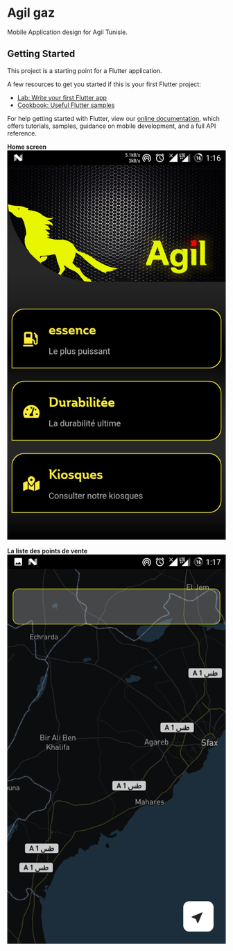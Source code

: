 # Agil gaz

Mobile Application design for Agil Tunisie.

## Getting Started

This project is a starting point for a Flutter application.

A few resources to get you started if this is your first Flutter project:

- [Lab: Write your first Flutter app](https://flutter.io/docs/get-started/codelab)
- [Cookbook: Useful Flutter samples](https://flutter.io/docs/cookbook)

For help getting started with Flutter, view our 
[online documentation](https://flutter.io/docs), which offers tutorials, 
samples, guidance on mobile development, and a full API reference.

**Home screen**
![enter image description here](https://github.com/procodingtools/Agil-Gaz/blob/master/screenshots/Screenshot_20200309-011654.png?raw=true)

**La liste des points de vente**
![enter image description here](https://github.com/procodingtools/Agil-Gaz/blob/master/screenshots/Screenshot_20200309-011738.png?raw=true)
